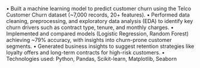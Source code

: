 •	Built a machine learning model to predict customer churn using the Telco Customer Churn dataset (~7,000 records, 20+ features).
•	Performed data cleaning, preprocessing, and exploratory data analysis (EDA) to identify key churn drivers such as contract type, tenure, and monthly charges.
•	Implemented and compared models (Logistic Regression, Random Forest) achieving ~79% accuracy, with insights into churn-prone customer segments.
•	Generated business insights to suggest retention strategies like loyalty offers and long-term contracts for high-risk customers.
•	Technologies used: Python, Pandas, Scikit-learn, Matplotlib, Seaborn
